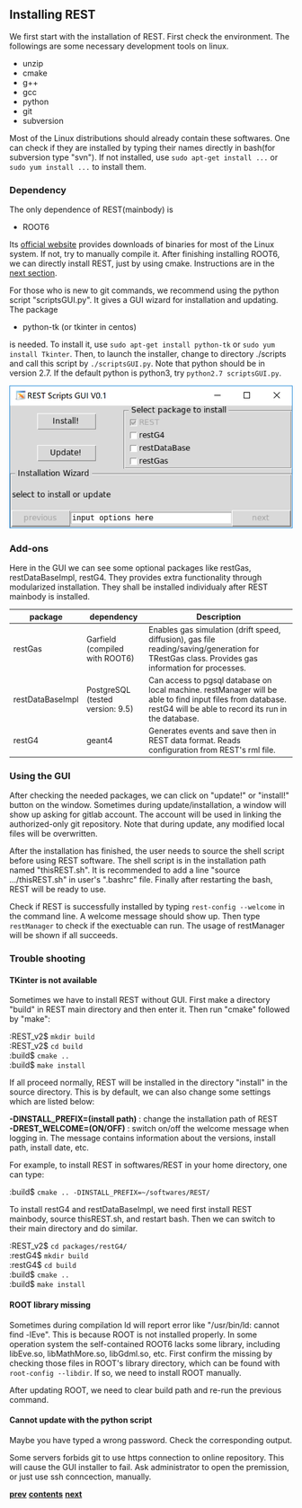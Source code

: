 ## Installing REST

We first start with the installation of REST. First check the environment. The followings are some 
necessary development tools on linux. 

* unzip
* cmake
* g++
* gcc
* python
* git
* subversion

Most of the Linux distributions should already contain these softwares. One can check if they are installed
by typing their names directly in bash(for subversion type "svn"). If not installed, use `sudo apt-get install ...`
or `sudo yum install ...` to install them.

### Dependency

The only dependence of REST(mainbody) is

* ROOT6

Its [official website](https://root.cern.ch/downloading-root) provides downloads of binaries for most of
the Linux system. If not, try to manually compile it. After finishing installing ROOT6, we can directly 
install REST, just by using cmake. Instructions are in the [next section](#trouble-shooting).

For those who is new to git commands, we recommend using the python script "scriptsGUI.py". It gives a 
GUI wizard for installation and updating. The package

* python-tk (or tkinter in centos)

is needed. To install it, use `sudo apt-get install python-tk` or `sudo yum install Tkinter`. Then,
to launch the installer, change to directory ./scripts and call this script by `./scriptsGUI.py`. Note 
that python should be in version 2.7. If the default python is python3, try `python2.7 scriptsGUI.py`.

![alt](Image/installer.png)

### Add-ons

Here in the GUI we can see some optional packages like restGas, restDataBaseImpl, restG4. They provides 
extra functionality through modularized installation. They shall be installed individualy after REST 
mainbody is installed. 

package | dependency | Description
-------------|------------|-----------------
restGas          | Garfield (compiled with ROOT6)    | Enables gas simulation (drift speed, diffusion), gas file reading/saving/generation for TRestGas class. Provides gas information for processes.
restDataBaseImpl | PostgreSQL (tested version: 9.5)  | Can access to pgsql database on local machine. restManager will be able to find input files from database. restG4 will be able to record its run in the database. 
restG4           | geant4                            | Generates events and save then in REST data format. Reads configuration from REST's rml file. 

### Using the GUI

After checking the needed packages, we can click on "update!" or "install!" button on the window.
Sometimes during update/installation, a window will show up asking for gitlab account. The account will
be used in linking the authorized-only git repository. Note that during update, any modified local files 
will be overwritten. 

After the installation has finished, the user needs to source the shell script before using REST 
software. The shell script is in the installation path named "thisREST.sh". It is recommended to add
a line "source .../thisREST.sh" in user's ".bashrc" file. Finally after restarting the bash, REST will
be ready to use.

Check if REST is successfully installed by typing `rest-config --welcome` in the command line. A welcome
message should show up. Then type `restManager` to check if the exectuable can run. The usage of 
restManager will be shown if all succeeds.

### Trouble shooting

#### TKinter is not available

Sometimes we have to install REST without GUI. First make a directory "build" in REST main directory 
and then enter it. Then run "cmake" followed by "make":

:REST_v2$ `mkdir build`  
:REST_v2$ `cd build`  
:build$ `cmake ..`  
:build$ `make install`

If all proceed normally, REST will be installed in the directory "install" in the source directory. 
This is by default, we can also change some settings which are listed below:  

**-DINSTALL_PREFIX=(install path)** : change the installation path of REST  
**-DREST_WELCOME=(ON/OFF)** : switch on/off the welcome message when logging in. The message contains 
information about the versions, install path, install date, etc.

For example, to install REST in softwares/REST in your home directory, one can type:

:build$ `cmake .. -DINSTALL_PREFIX=~/softwares/REST/`

To install restG4 and restDataBaseImpl, we need first install REST mainbody, source thisREST.sh, and 
restart bash. Then we can switch to their main directory and do similar. 

:REST_v2$ `cd packages/restG4/`  
:restG4$ `mkdir build`  
:restG4$ `cd build`  
:build$ `cmake ..`  
:build$ `make install`  

#### ROOT library missing

Sometimes during compilation ld will report error like "/usr/bin/ld: cannot find -lEve". This is because
ROOT is not installed properly. In some operation system the self-contained ROOT6 lacks some library, 
including libEve.so, libMathMore.so, libGdml.so, etc. First confirm the missing by checking those files in 
ROOT's library directory, which can be found with `root-config --libdir`. If so, we need to install ROOT 
manually.

After updating ROOT, we need to clear build path and re-run the previous command.

#### Cannot update with the python script

Maybe you have typed a wrong password. Check the corresponding output.

Some servers forbids git to use https connection to online repository. This will cause the GUI installer
to fail. Ask administrator to open the premission, or just use ssh conncection, manually. 

[**prev**](1-introduction.md)
[**contents**](0-contents.md)
[**next**](3-try-some-examples.md)